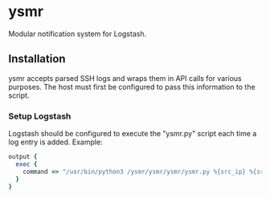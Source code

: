# ysmr

Modular notification system for Logstash.

## Installation

ysmr accepts parsed SSH logs and wraps them in API calls for various purposes. The host must first be configured to pass this information to the script.

### Setup Logstash

Logstash should be configured to execute the "ysmr.py" script each time a log entry is added. Example:

```ruby
output {
  exec {
    command => "/usr/bin/python3 /ysmr/ysmr/ysmr/ysmr.py %{src_ip} %{src_port} %{login_status}"
  }
}
```